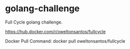# golang-challenge
Full Cycle golang challenge.

https://hub.docker.com/r/oweltonsantos/fullcycle

Docker Pull Command:
docker pull oweltonsantos/fullcycle
